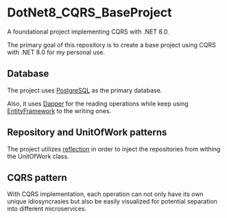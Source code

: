 # DotNet8_CQRS_BaseProject

A foundational project implementing CQRS with .NET 8.0.

The primary goal of this repository is to create a base project using CQRS with .NET 8.0 for my personal use.

## Database

The project uses [PostgreSQL](https://www.postgresql.org/) as the primary database.

Also, it uses [Dapper](https://www.learndapper.com/) for the reading operations while keep using [EntityFramework](https://learn.microsoft.com/en-us/aspnet/entity-framework) to the writing ones.

## Repository and UnitOfWork patterns

The project utilizes [reflection](https://learn.microsoft.com/en-us/dotnet/fundamentals/reflection/reflection) in order to inject the repositories from withing the UnitOfWork class.

## CQRS pattern

With CQRS implementation, each operation can not only have its own unique idiosyncrasies but also be easily visualized for potential separation into different microservices.
